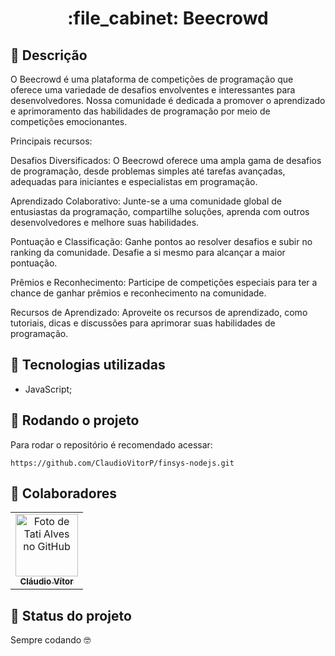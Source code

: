 <h1 align="center">:file_cabinet: Beecrowd</h1>

## :memo: Descrição
O Beecrowd é uma plataforma de competições de programação que oferece uma variedade de desafios envolventes e interessantes para desenvolvedores. Nossa comunidade é dedicada a promover o aprendizado e aprimoramento das habilidades de programação por meio de competições emocionantes.

Principais recursos:

Desafios Diversificados: O Beecrowd oferece uma ampla gama de desafios de programação, desde problemas simples até tarefas avançadas, adequadas para iniciantes e especialistas em programação.

Aprendizado Colaborativo: Junte-se a uma comunidade global de entusiastas da programação, compartilhe soluções, aprenda com outros desenvolvedores e melhore suas habilidades.

Pontuação e Classificação: Ganhe pontos ao resolver desafios e subir no ranking da comunidade. Desafie a si mesmo para alcançar a maior pontuação.

Prêmios e Reconhecimento: Participe de competições especiais para ter a chance de ganhar prêmios e reconhecimento na comunidade.

Recursos de Aprendizado: Aproveite os recursos de aprendizado, como tutoriais, dicas e discussões para aprimorar suas habilidades de programação.

## :wrench: Tecnologias utilizadas
* JavaScript;

## :rocket: Rodando o projeto
Para rodar o repositório é recomendado acessar:
```
https://github.com/ClaudioVitorP/finsys-nodejs.git
```

## :handshake: Colaboradores
<table>
  <tr>
    <td align="center">
      <a href="https://github.com/ClaudioVitorP">
        <img src="https://img.freepik.com/vetores-premium/desenho-de-desenho-animado-de-um-programador_29937-8176.jpg" width="100px;" alt="Foto de Tati Alves no GitHub"/><br>
        <sub>
          <b>Cláudio Vítor</b>
        </sub>
      </a>
    </td>
  </tr>
</table>

## :dart: Status do projeto
Sempre codando :nerd_face: